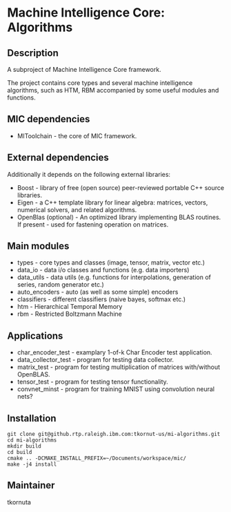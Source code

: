 Machine Intelligence Core: Algorithms
=========================================

Description
-----------

A subproject of Machine Intelligence Core framework.

The project contains core types and several machine intelligence algorithms, such as HTM, RBM accompanied by some useful modules and functions.

MIC dependencies
------------
   * MIToolchain - the core of MIC framework.

External dependencies
------------
Additionally it depends on the following external libraries:
   * Boost - library of free (open source) peer-reviewed portable C++ source libraries.
   * Eigen - a C++ template library for linear algebra: matrices, vectors, numerical solvers, and related algorithms.
   * OpenBlas (optional) - An optimized library implementing BLAS routines. If present - used for fastening operation on matrices.

Main modules
------------
   * types - core types and classes (image, tensor, matrix, vector etc.)
   * data_io - data i/o classes and functions (e.g. data importers)
   * data_utils - data utils (e.g. functions for interpolations, generation of series, random generator etc.)
   * auto_encoders - auto (as well as some simple) encoders
   * classifiers - different classifiers (naive bayes, softmax etc.)
   * htm - Hierarchical Temporal Memory 
   * rbm - Restricted Boltzmann Machine

Applications
------------
   * char_encoder_test - examplary 1-of-k Char Encoder test application.
   * data_collector_test - program for testing data collector.
   * matrix_test - program for testing multiplication of matrices with/without OpenBLAS.
   * tensor_test - program for testing tensor functionality.
   * convnet_minst - program for training MNIST using convolution neural nets?
   
Installation
------------
```
git clone git@github.rtp.raleigh.ibm.com:tkornut-us/mi-algorithms.git
cd mi-algorithms
mkdir build
cd build
cmake .. -DCMAKE_INSTALL_PREFIX=~/Documents/workspace/mic/
make -j4 install
```

Maintainer
----------

tkornuta